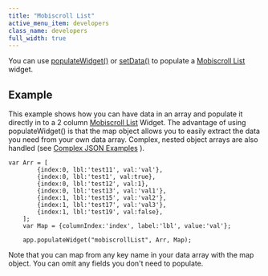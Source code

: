 ```yaml
---
title: "Mobiscroll List"
active_menu_item: developers
class_name: developers
full_width: true
---
```



You can use [populateWidget()]() or [setData()](../setdata) to populate a [Mobiscroll List](../../../../widget-properties-events/mobile/mobiscroll-list) widget.

## Example

This example shows how you can have data in an array and populate it directly in to a 2 column [Mobiscroll List](../../../../widget-properties-events/mobile/mobiscroll-list) Widget. The advantage of using populateWidget() is that the map object allows you to easily extract the data you need from your own data array. Complex, nested object arrays are also handled (see [Complex JSON Examples](complex-json-example.htm) ).

    var Arr = [
            {index:0, lbl:'test11', val:'val'},
            {index:0, lbl:'test1', val:true},
            {index:0, lbl:'test12', val:1},
            {index:0, lbl:'test13', val:'val1'},
            {index:1, lbl:'test15', val:'val2'},
            {index:1, lbl:'test17', val:'val3'},
            {index:1, lbl:'test19', val:false},
        ];
        var Map = {columnIndex:'index', label:'lbl', value:'val'};
     
        app.populateWidget("mobiscrollList", Arr, Map);
     
   

Note that you can map from any key name in your data array with the map object. You can omit any fields you don't need to populate.


